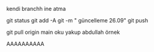 

kendi branchh ine atma 

git status 
git add -A 
git -m " güncelleme 26.09"
git push 


git pull origin main
oku
yakup
abdullah 
örnek

AAAAAAAAAA
